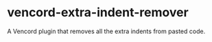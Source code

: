 # vencord-extra-indent-remover
A Vencord plugin that removes all the extra indents from pasted code.
